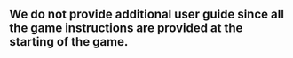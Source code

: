 ## We do not provide additional user guide since all the game instructions are provided at the starting of the game.
